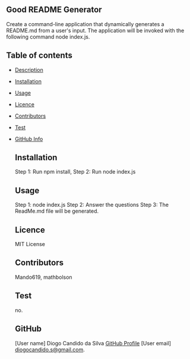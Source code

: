 
  ## Good README Generator
  Create a command-line application that dynamically generates a README.md from a user's input. The application will be invoked with the following command node index.js.
  
  
  ## Table of contents
* [Description](#Description)
* [Installation](#Installation)
* [Usage](#Usage)
* [Licence](#Licence)
* [Contributors](#Contributors)
* [Test](#Test)
* [GitHub Info](#GitHub) 

  ## Installation
  Step 1: Run npm install, Step 2: Run node index.js
  
  ## Usage
  Step 1: node index.js Step 2: Answer the questions Step 3: The ReadMe.md file will be generated.
  
  ## Licence
  MIT License
  
  ## Contributors
  Mando619, mathbolson
  
  ## Test
  no.
  
  ## GitHub
  [User name] Diogo Candido da Silva
  [GitHub Profile](https://github.com/diogocandidos)
  [User email] diogocandido.s@gmail.com.
  